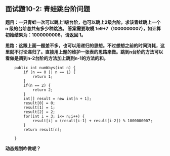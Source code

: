 ## 面试题10-2: 青蛙跳台阶问题
**题目：一只青蛙一次可以跳上1级台阶，也可以跳上2级台阶。求该青蛙跳上一个 n 级的台阶总共有多少种跳法。
答案需要取模 1e9+7（1000000007），如计算初始结果为：1000000008，请返回 1。**

**思路：这跟上面一题差不多，也可以用递归的思想。不过想想之前的时间消耗，这里就不讨论递归了。直接用上题的维护一张表的思路来做。跳到n台阶的方法可以看做是调到n-2台阶的方法加上跳到n-1的方法的和。**
```
	public int numWays(int n) {
		if (n == 0 || n == 1) {
			return 1;
		}
		if(n == 2) {
			return 2;
		}
		int[] result = new int[n + 1];
		result[0] = 0;
		result[1] = 1;
		result[2] = 2;
		for(int i = 3; i<= n;i++) {
			result[i] = (result[i-1] + result[i-2]) % 1000000007;
		}
		return result[n];

    }
```
**动态规划咋做呢？**